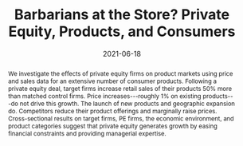 ---
title: "Barbarians at the Store? Private Equity, Products, and Consumers"
collection: publications
category: Published_Papers
permalink: /publication/barbarians-store
date: 2021-06-18
venue: 'Journal of Finance'
paperurl: '/files/pdf/Research/Barbarians_at_the_Store.pdf'
paperurl_appendix: '/files/pdf/Research/Barbarians_at_the_Store_Online_Appendix.pdf'
link: 'https://papers.ssrn.com/sol3/papers.cfm?abstract_id=2911387'
github: 'https://github.com/cesare-fracassi/barbarians_store'
citation: 'Fracassi, C., A. Previtero, and A. Sheen. 2022. &quot;Barbarians at the Store? Private Equity, Products, and Consumers.&quot; <i>Journal of Finance</i> 77(3), 1439-1488.'
abstract: 'We investigate the effects of private equity firms on product markets using price and sales data for an extensive number of consumer products. Following a private equity deal, target firms increase retail sales of their products 50% more than matched control firms. Price increases---roughly 1% on existing products---do not drive this growth. The launch of new products and geographic expansion do. Competitors reduce their product offerings and marginally raise prices. Cross-sectional results on target firms, PE firms, the economic environment, and product categories suggest that private equity generates growth by easing financial constraints and providing managerial expertise.'
---